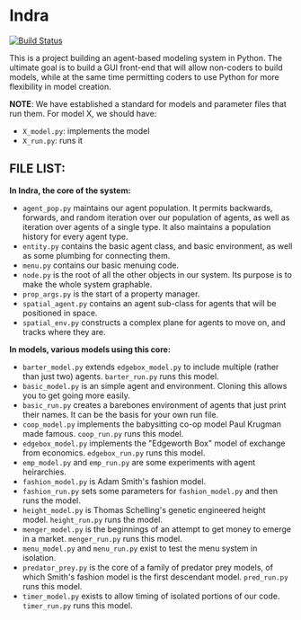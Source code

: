 # Indra

[![Build Status](https://travis-ci.com/gcallah/indras_net.svg?branch=master)](https://travis-ci.com/gcallah/indras_net)

This is a project building an agent-based modeling system in Python. The ultimate goal is to build a GUI front-end that will allow non-coders to build models, while at the same time permitting coders to use Python for more flexibility in model creation.

**NOTE**: We have established a standard for models and parameter files that run them. For model X, we should have:

- `X_model.py`: implements the model
- `X_run.py`: runs it

## FILE LIST:

**In Indra, the core of the system:**

- `agent_pop.py` maintains our agent population. It permits backwards, forwards, and random iteration over our population of agents, as well as iteration over agents of a single type. It also maintains a population history for every agent type.
- `entity.py` contains the basic agent class, and basic environment, as well as some plumbing for connecting them.
- `menu.py` contains our basic menuing code.
- `node.py` is the root of all the other objects in our system. Its purpose is to make the whole system graphable.
- `prop_args.py` is the start of a property manager.
- `spatial_agent.py` contains an agent sub-class for agents that will be positioned in space.
- `spatial_env.py` constructs a complex plane for agents to move on, and tracks where they are.

**In models, various models using this core:**
- `barter_model.py` extends `edgebox_model.py` to include multiple (rather than just two) agents. `barter_run.py` runs this model.
- `basic_model.py` is an simple agent and environment. Cloning this allows you to get going more easily.
- `basic_run.py` creates a barebones environment of agents that just print their names. It can be the basis for your own run file.
- `coop_model.py` implements the babysitting co-op model Paul Krugman made famous. `coop_run.py` runs this model.
- `edgebox_model.py` implements the "Edgeworth Box" model of exchange from economics. `edgebox_run.py` runs this model.
- `emp_model.py` and `emp_run.py` are some experiments with agent heirarchies.
- `fashion_model.py` is Adam Smith's fashion model.
- `fashion_run.py` sets some parameters for `fashion_model.py` and then runs the model.
- `height_model.py` is Thomas Schelling's genetic engineered height model. `height_run.py` runs the model.
- `menger_model.py` is the beginnings of an attempt to get money to emerge in a market. `menger_run.py` runs this model.
- `menu_model.py` and `menu_run.py` exist to test the menu system in isolation.
- `predator_prey.py` is the core of a family of predator prey models, of which Smith's fashion model is the first descendant model. `pred_run.py` runs this model.
- `timer_model.py` exists to allow timing of isolated portions of our code. `timer_run.py` runs this model.
